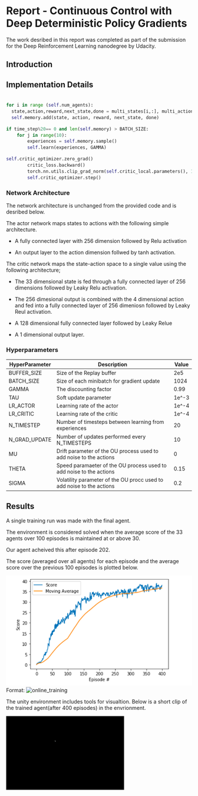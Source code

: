 # Report - Continuous Control with Deep Deterministic Policy Gradients

The work desribed in this report was completed as part of the submission for the Deep Reinforcement Learning nanodegree by Udacity.


## Introduction


## Implementation Details

```python

for i in range (self.num_agents):
  state,action,reward,next_state,done = multi_states[i,:], multi_actions[i,:],multi_rewards[i],multi_next_states[i,:],           multi_done[i]
  self.memory.add(state, action, reward, next_state, done)
```


```python
if time_step%20== 0 and len(self.memory) > BATCH_SIZE:
    for j in range(10):
        experiences = self.memory.sample()
        self.learn(experiences, GAMMA)
```

```python
self.critic_optimizer.zero_grad()
        critic_loss.backward()
        torch.nn.utils.clip_grad_norm(self.critic_local.parameters(), 1)
        self.critic_optimizer.step()
```


### Network Architecture

The network architecture is unchanged from the provided code and is desribed below.

The actor network maps states to actions with the following simple architecture.

* A fully connected layer with 256 dimension followed by Relu activation

* An output layer to the action dimension follwed by tanh activation.


The critic network maps the state-action space to a single value using the following architecture;

* The 33 dimensional state is fed through a fully connected layer of 256 dimensions followed by Leaky Relu activation.

* The 256 dimesional output is combined with the 4 dimensional action and fed into a fully connected layer of 256 dimeniosn followed by Leaky Reul activation.

* A 128 dimensional fully connected layer followed by Leaky Relue

* A 1 dimensional output layer.




### Hyperparameters

HyperParameter | Description | Value
------------ | ------------- | -------------  
BUFFER_SIZE | Size of the Replay buffer| 2e5
BATCH_SIZE | Size of each minibatch for gradient update| 1024
GAMMA| The discounting factor| 0.99
TAU | Soft update parameter| 1e^-3
LR_ACTOR | Learning rate of the actor | 1e^-4
LR_CRITIC | Learning rate of the critic | 1e^-4
N_TIMESTEP | Number of timesteps between learning from experiences | 20
N_GRAD_UPDATE| Number of updates performed every N_TIMESTEPS | 10
MU | Drift parameter of the OU process used to add noise to the actions | 0
THETA | Speed paramaeter of the OU process used to add noise to the actions | 0.15
SIGMA | Volatility parameter of the OU procc used to add noise to the actions | 0.2


## Results

A single training run was made with the final agent.

The environment is considered solved when the average score of the 33 agents over 100 episodes is maintained at or above 30.

Our agent acheived this after episode 202.

The score (averaged over all agents) for each episode and the average score over the previous 100 episodes is plotted below.

![OnlineTraining](online_training.png)
Format: ![online_training](url)


The unity environment includes tools for visualtion. Below is a short clip of the trained agent(after 400 episodes) in the envrionment.

![](Trained.gif)
